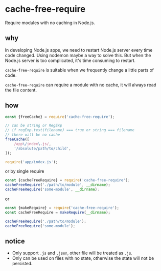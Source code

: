 # cache-free-require

Require modules with no caching in Node.js.

## why

In developing Node.js apps, we need to restart Node.js server every time code changed. Using nodemon maybe a way to solve this. But when the Node.js server is too complicated, it's time consuming to restart.

`cache-free-require` is suitable when we frequently change a little parts of code.

`cache-free-require` can require a module with no cache, it will always read the file content.

## how

```javascript
const {freeCache} = require('cache-free-require');

// can be string or RegExp
// if regExp.test(filename) === true or string === filename
// there will be no cache
freeCache([
    /app\/index\.js/,
    '/absolute/path/to/child',
]);

require('app/index.js');
```

or by single require

```javascript
const {cacheFreeRequire} = require('cache-free-require');
cacheFreeRequire('./path/to/module', __dirname);
cacheFreeRequire('some-module', __dirname);
```

or

```javascript
const {makeRequire} = require('cache-free-require');
const cacheFreeRequire = makeRequire(__dirname);

cacheFreeRequire('./path/to/module');
cacheFreeRequire('some-module');
```

## notice

- Only support `.js` and `.json`, other file will be treated as `.js`.
- Only can be used on files with no state, otherwise the state will not be persisted.